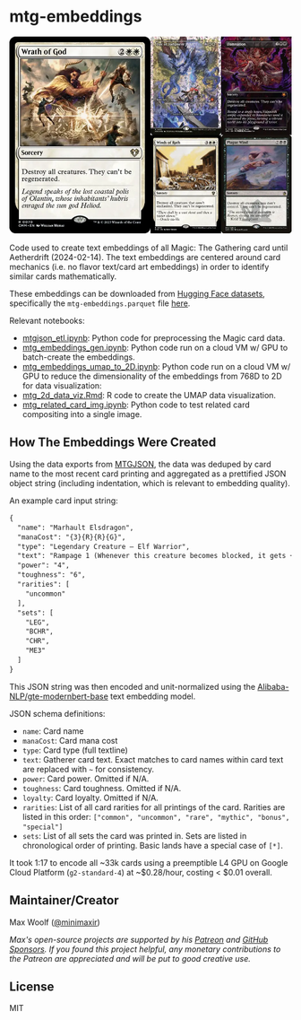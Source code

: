 # mtg-embeddings

![](docs/3ab329bcc6d768373c843562745906bc.webp)

Code used to create text embeddings of all Magic: The Gathering card until Aetherdrift (2024-02-14). The text embeddings are centered around card mechanics (i.e. no flavor text/card art embeddings) in order to identify similar cards mathematically.

These embeddings can be downloaded from [Hugging Face datasets](https://huggingface.co/datasets/minimaxir/mtg-embeddings), specifically the `mtg-embeddings.parquet` file [here](https://huggingface.co/datasets/minimaxir/mtg-embeddings/tree/main).

Relevant notebooks:

- [mtgjson_etl.ipynb](mtgjson_etl.ipynb): Python code for preprocessing the Magic card data.
- [mtg_embeddings_gen.ipynb](mtg_embeddings_gen.ipynb): Python code run on a cloud VM w/ GPU to batch-create the embeddings.
- [mtg_embeddings_umap_to_2D.ipynb](mtg_embeddings_umap_to_2D.ipynb): Python code run on a cloud VM w/ GPU to reduce the dimensionality of the embeddings from 768D to 2D for data visualization:
- [mtg_2d_data_viz.Rmd](mtg_2d_data_viz.Rmd): R code to create the UMAP data visualization.
- [mtg_related_card_img.ipynb](mtg_related_card_img.ipynb): Python code to test related card compositing into a single image.

## How The Embeddings Were Created

Using the data exports from [MTGJSON](https://mtgjson.com), the data was deduped by card name to the most recent card printing and aggregated as a prettified JSON object string (including indentation, which is relevant to embedding quality).

An example card input string:

```txt
{
  "name": "Marhault Elsdragon",
  "manaCost": "{3}{R}{R}{G}",
  "type": "Legendary Creature — Elf Warrior",
  "text": "Rampage 1 (Whenever this creature becomes blocked, it gets +1/+1 until end of turn for each creature blocking it beyond the first.)",
  "power": "4",
  "toughness": "6",
  "rarities": [
    "uncommon"
  ],
  "sets": [
    "LEG",
    "BCHR",
    "CHR",
    "ME3"
  ]
}
```

This JSON string was then encoded and unit-normalized using the [Alibaba-NLP/gte-modernbert-base](https://huggingface.co/Alibaba-NLP/gte-modernbert-base) text embedding model.

JSON schema definitions:

- `name`: Card name
- `manaCost`: Card mana cost
- `type`: Card type (full textline)
- `text`: Gatherer card text. Exact matches to card names within card text are replaced with `~` for consistency.
- `power`: Card power. Omitted if N/A.
- `toughness`: Card toughness. Omitted if N/A.
- `loyalty`: Card loyalty. Omitted if N/A.
- `rarities`: List of all card rarities for all printings of the card. Rarities are listed in this order: `["common", "uncommon", "rare", "mythic", "bonus", "special"]`
- `sets`: List of all sets the card was printed in. Sets are listed in chronological order of printing. Basic lands have a special case of `[*]`.

It took 1:17 to encode all ~33k cards using a preemptible L4 GPU on Google Cloud Platform (`g2-standard-4`) at ~$0.28/hour, costing < $0.01 overall.

## Maintainer/Creator

Max Woolf ([@minimaxir](https://minimaxir.com))

_Max's open-source projects are supported by his [Patreon](https://www.patreon.com/minimaxir) and [GitHub Sponsors](https://github.com/sponsors/minimaxir). If you found this project helpful, any monetary contributions to the Patreon are appreciated and will be put to good creative use._

## License

MIT
